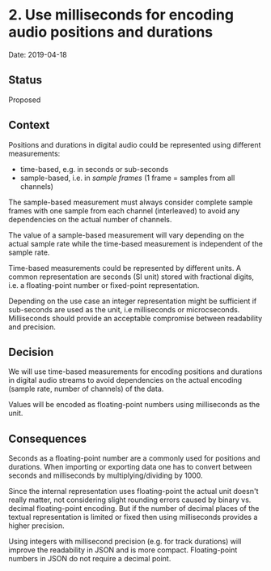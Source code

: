<!-- SPDX-FileCopyrightText: Copyright (C) 2018-2023 Uwe Klotz <uwedotklotzatgmaildotcom> et al. -->
<!-- SPDX-License-Identifier: AGPL-3.0-or-later -->

# 2. Use milliseconds for encoding audio positions and durations

Date: 2019-04-18

## Status

Proposed

## Context

Positions and durations in digital audio could be represented using different
measurements:

* time-based, e.g. in seconds or sub-seconds
* sample-based, i.e. in *sample frames* (1 frame = samples from all channels)

The sample-based measurement must always consider complete sample frames with
one sample from each channel (interleaved) to avoid any dependencies on the
actual number of channels.

The value of a sample-based measurement will vary depending on the actual sample
rate while the time-based measurement is independent of the sample rate.

Time-based measurements could be represented by different units. A common
representation are seconds (SI unit) stored with fractional digits, i.e.
a floating-point number or fixed-point representation.

Depending on the use case an integer representation might be sufficient
if sub-seconds are used as the unit, i.e milliseconds or microcseconds.
Milliseconds should provide an acceptable compromise between readability
and precision.

## Decision

We will use time-based measurements for encoding positions and durations in
digital audio streams to avoid dependencies on the actual encoding (sample rate,
number of channels) of the data.

Values will be encoded as floating-point numbers using milliseconds as the unit.

## Consequences

Seconds as a floating-point number are a commonly used for positions and durations.
When importing or exporting data one has to convert between seconds and milliseconds
by multiplying/dividing by 1000.

Since the internal representation uses floating-point the actual unit doesn't really
matter, not considering slight rounding errors caused by binary vs. decimal
floating-point encoding. But if the number of decimal places of the textual
representation is limited or fixed then using milliseconds provides a higher
precision.

Using integers with millisecond precision (e.g. for track durations) will improve
the readability in JSON and is more compact. Floating-point numbers in JSON do not
require a decimal point.
